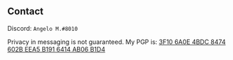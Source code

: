## Contact</br>
Discord: ``Angelo M.#8010``</br>

Privacy in messaging is not guaranteed. My PGP is: <a href="https://github.com/AngeloMetal.gpg">3F10 6A0E 4BDC 8474 602B EEA5 B191 6414 AB06 B1D4</a>

